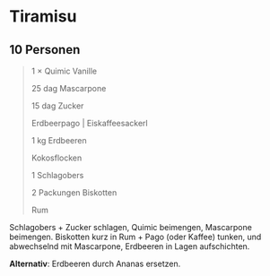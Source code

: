 # Tiramisu

## 10 Personen

> 1 × Quimic Vanille
>
> 25 dag Mascarpone
>
> 15 dag Zucker
>
> Erdbeerpago | Eiskaffeesackerl
>
> 1 kg Erdbeeren
>
> Kokosflocken
>
> 1 Schlagobers
>
> 2 Packungen Biskotten
>
> Rum


Schlagobers + Zucker schlagen, Quimic beimengen, Mascarpone beimengen.
Biskotten kurz in Rum + Pago (oder Kaffee) tunken, und abwechselnd mit
Mascarpone, Erdbeeren in Lagen aufschichten.

**Alternativ**: Erdbeeren durch Ananas ersetzen.

